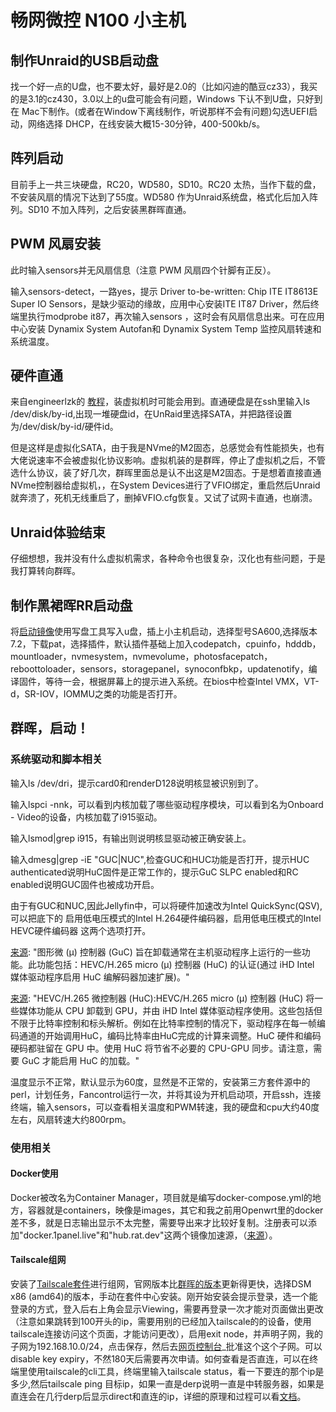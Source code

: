 # 畅网微控 N100 小主机

## 制作Unraid的USB启动盘

  找一个好一点的U盘，也不要太好，最好是2.0的（比如闪迪的酷豆cz33），我买的是3.1的cz430，3.0以上的u盘可能会有问题，Windows 下认不到U盘，只好到在 Mac下制作。(或者在Window下离线制作，听说那样不会有问题)勾选UEFI启动，网络选择 DHCP，在线安装大概15-30分钟，400-500kb/s。

## 阵列启动

  目前手上一共三块硬盘，RC20，WD580，SD10。RC20 太热，当作下载的盘，不安装风扇的情况下达到了55度。WD580 作为Unraid系统盘，格式化后加入阵列。SD10 不加入阵列，之后安装黑群晖直通。

## PWM 风扇安装

  此时输入sensors并无风扇信息（注意 PWM 风扇四个针脚有正反）。

  输入sensors-detect，一路yes，提示 Driver to-be-written: Chip ITE IT8613E Super IO Sensors，是缺少驱动的缘故，应用中心安装ITE IT87 Driver，然后终端里执行modprobe it87，再次输入sensors ，这时会有风扇信息出来。可在应用中心安装 Dynamix System Autofan和 Dynamix System Temp 监控风扇转速和系统温度。

## 硬件直通
 来自engineerlzk的 [教程](https://blog.csdn.net/engineerlzk/article/details/122962561)，装虚拟机时可能会用到。直通硬盘是在ssh里输入ls /dev/disk/by-id,出现一堆硬盘id，在UnRaid里选择SATA，并把路径设置为/dev/disk/by-id/硬件id。

 但是这样是虚拟化SATA，由于我是NVme的M2固态，总感觉会有性能损失，也有大佬说速率不会被虚拟化协议影响。虚拟机装的是群晖，停止了虚拟机之后，不管选什么协议，装了好几次，群晖里面总是认不出这是M2固态。于是想着直接直通NVme控制器给虚拟机，，在System Devices进行了VFIO绑定，重启然后Unraid就奔溃了，死机无线重启了，删掉VFIO.cfg恢复。又试了试网卡直通，也崩溃。

## Unraid体验结束
 仔细想想，我并没有什么虚拟机需求，各种命令也很复杂，汉化也有些问题，于是我打算转向群晖。

## 制作黑裙晖RR启动盘
   将[启动镜像](https://github.com/RROrg/rr/releases)使用写盘工具写入u盘，插上小主机启动，选择型号SA600,选择版本7.2，下载pat，选择插件，默认插件基础上加入codepatch，cpuinfo，hdddb，mountloader，nvmesystem，nvmevolume，photosfacepatch，reboottoloader，sensors，storagepanel，synoconfbkp，updatenotify，编译固件，等待一会，根据屏幕上的提示进入系统。在bios中检查Intel VMX，VT-d，SR-IOV，IOMMU之类的功能是否打开。
## 群晖，启动！
  ### 系统驱动和脚本相关
  输入ls /dev/dri，提示card0和renderD128说明核显被识别到了。

  输入lspci -nnk，可以看到内核加载了哪些驱动程序模块，可以看到名为Onboard - Video的设备，内核加载了i915驱动。

  输入lsmod|grep i915，有输出则说明核显驱动被正确安装上。

  输入dmesg|grep -iE "GUC|NUC",检查GUC和HUC功能是否打开，提示HUC authenticated说明HuC固件是正常工作的，提示GuC SLPC enabled和RC enabled说明GUC固件也被成功开启。
  
  由于有GUC和NUC,因此Jellyfin中，可以将硬件加速改为Intel QuickSync(QSV),可以把底下的 启用低电压模式的Intel H.264硬件编码器，启用低电压模式的Intel HEVC硬件编码器 这两个选项打开。
  
  [来源](https://www.cyril.vip/blog/note/system/enable-huc-for-iris-xe/): "图形微 (µ) 控制器 (GuC) 旨在卸载通常在主机驱动程序上运行的一些功能。此功能包括：HEVC/H.265 micro (µ) 控制器 (HuC) 的认证(通过 iHD Intel 媒体驱动程序启用 HuC 编解码器加速扩展)。" 
  
  [来源](https://www.cyril.vip/blog/note/system/enable-huc-for-iris-xe/): "HEVC/H.265 微控制器 (HuC):HEVC/H.265 micro (µ) 控制器 (HuC) 将一些媒体功能从 CPU 卸载到 GPU，并由 iHD Intel 媒体驱动程序使用。这些包括但不限于比特率控制和标头解析。例如在比特率控制的情况下，驱动程序在每一帧编码通道的开始调用HuC，编码比特率由HuC完成的计算来调整。HuC 硬件和编码硬码都驻留在 GPU 中。使用 HuC 将节省不必要的 CPU-GPU 同步。请注意，需要 GuC 才能启用 HuC 的加载。" 

  温度显示不正常，默认显示为60度，显然是不正常的，安装第三方套件源中的perl，计划任务，Fancontrol运行一次，并将其设为开机启动项，开启ssh，连接终端，输入sensors，可以查看相关温度和PWM转速，我的硬盘和cpu大约40度左右，风扇转速大约800rpm。

  ### 使用相关
  #### Docker使用
  Docker被改名为Container Manager，项目就是编写docker-compose.yml的地方，容器就是containers，映像是images，其它和我之前用Openwrt里的docker差不多，就是日志输出显示不太完整，需要导出来才比较好复制。注册表可以添加"docker.1panel.live"和"hub.rat.dev"这两个镜像加速源，（[来源](https://gist.github.com/y0ngb1n/7e8f16af3242c7815e7ca2f0833d3ea6)）。
  
  #### Tailscale组网
  安装了[Tailscale套件](https://pkgs.tailscale.com/stable/)进行组网，官网版本比[群晖的版本](https://archive.synology.com/download/Package/Tailscale)更新得更快，选择DSM x86 (amd64)的版本，手动在套件中心安装。刚开始安装会提示登录，选一个能登录的方式，登入后右上角会显示Viewing，需要再登录一次才能对页面做出更改（注意如果跳转到100开头的ip，需要用别的已经加入tailscale的的设备，使用tailscale连接访问这个页面，才能访问更改），启用exit node，并声明子网，我的子网为192.168.10.0/24，点击保存，然后去[网页控制台](https://login.tailscale.com/admin)_批准这个这个子网。可以disable key expiry，不然180天后需要再次申请。如何查看是否直连，可以在终端里使用tailscale的cli工具，终端里输入tailscale status，看一下要连的那个ip是多少,然后tailscale ping 目标ip，如果一直是derp说明一直是中转服务器，如果是直连会在几行derp后显示direct和直连的ip，详细的原理和过程可以看[文档](https://tailscale.com/kb/1257/connection-types)。
